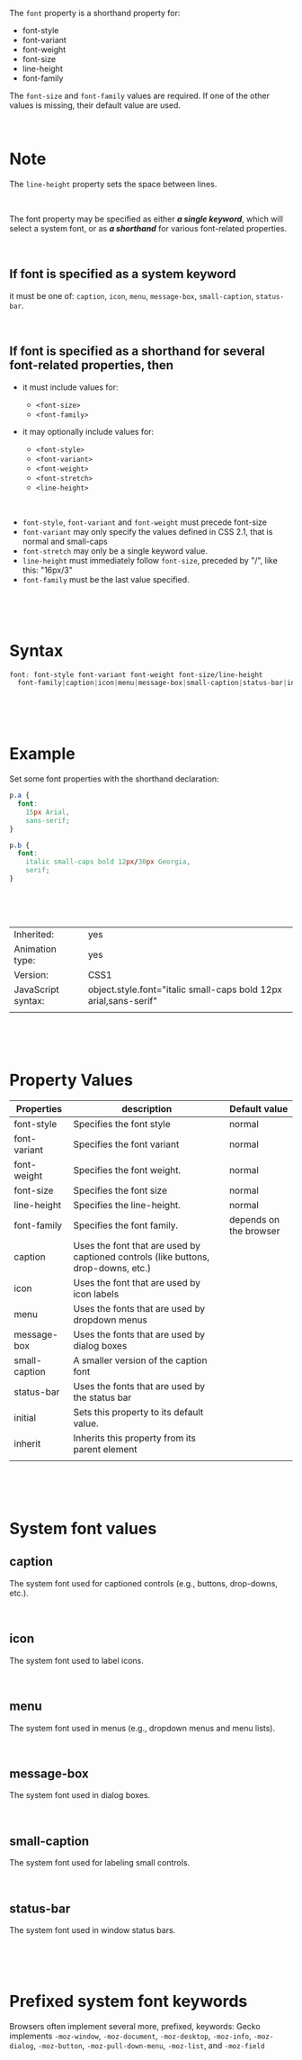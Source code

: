 The `font` property is a shorthand property for:

- font-style
- font-variant
- font-weight
- font-size
- line-height
- font-family

The `font-size` and `font-family` values are required. If one of the other values is missing, their default value are used.

&nbsp;

# Note

The `line-height` property sets the space between lines.

&nbsp;

The font property may be specified as either **_a single keyword_**, which will select a system font, or as **_a shorthand_** for various font-related properties.

&nbsp;

## If font is specified as a system keyword

it must be one of: `caption`, `icon`, `menu`, `message-box`, `small-caption`, `status-bar`.

&nbsp;

## If font is specified as a shorthand for several font-related properties, then

- it must include values for:

  - `<font-size>`
  - `<font-family>`

- it may optionally include values for:

  - `<font-style>`
  - `<font-variant>`
  - `<font-weight>`
  - `<font-stretch>`
  - `<line-height>`

&nbsp;

- `font-style`, `font-variant` and `font-weight` must precede font-size
- `font-variant` may only specify the values defined in CSS 2.1, that is normal and small-caps
- `font-stretch` may only be a single keyword value.
- `line-height` must immediately follow `font-size`, preceded by "/", like this: "16px/3"
- `font-family` must be the last value specified.

&nbsp;

&nbsp;

# Syntax

```css
font: font-style font-variant font-weight font-size/line-height
  font-family|caption|icon|menu|message-box|small-caption|status-bar|initial|inherit;
```

&nbsp;

&nbsp;

# Example

Set some font properties with the shorthand declaration:

```css
p.a {
  font:
    15px Arial,
    sans-serif;
}

p.b {
  font:
    italic small-caps bold 12px/30px Georgia,
    serif;
}
```

&nbsp;

&nbsp;

|                    |                                                                  |
| ------------------ | ---------------------------------------------------------------- |
| Inherited:         | yes                                                              |
| Animation type:    | yes                                                              |
| Version:           | CSS1                                                             |
| JavaScript syntax: | object.style.font="italic small-caps bold 12px arial,sans-serif" |
|                    |                                                                  |

&nbsp;

&nbsp;

# Property Values

| Properties    | description                                                                        | Default value          |
| ------------- | ---------------------------------------------------------------------------------- | ---------------------- |
| font-style    | Specifies the font style                                                           | normal                 |
| font-variant  | Specifies the font variant                                                         | normal                 |
| font-weight   | Specifies the font weight.                                                         | normal                 |
| font-size     | Specifies the font size                                                            | normal                 |
| line-height   | Specifies the line-height.                                                         | normal                 |
| font-family   | Specifies the font family.                                                         | depends on the browser |
| caption       | Uses the font that are used by captioned controls (like buttons, drop-downs, etc.) |
| icon          | Uses the font that are used by icon labels                                         |
| menu          | Uses the fonts that are used by dropdown menus                                     |
| message-box   | Uses the fonts that are used by dialog boxes                                       |
| small-caption | A smaller version of the caption font                                              |
| status-bar    | Uses the fonts that are used by the status bar                                     |
| initial       | Sets this property to its default value.                                           |
| inherit       | Inherits this property from its parent element                                     |
|               |                                                                                    |

&nbsp;

&nbsp;

# System font values

## caption

The system font used for captioned controls (e.g., buttons, drop-downs, etc.).

&nbsp;

## icon

The system font used to label icons.

&nbsp;

## menu

The system font used in menus (e.g., dropdown menus and menu lists).

&nbsp;

## message-box

The system font used in dialog boxes.

&nbsp;

## small-caption

The system font used for labeling small controls.

&nbsp;

## status-bar

The system font used in window status bars.

&nbsp;

&nbsp;

# Prefixed system font keywords

Browsers often implement several more, prefixed, keywords: Gecko implements `-moz-window`, `-moz-document`, `-moz-desktop`, `-moz-info`, `-moz-dialog`, `-moz-button`, `-moz-pull-down-menu`, `-moz-list`, and `-moz-field`
